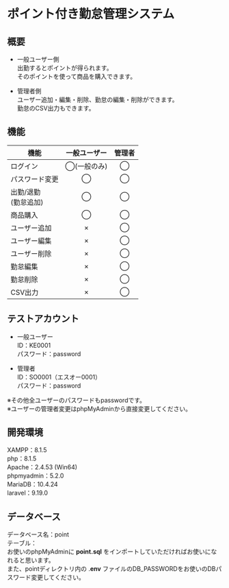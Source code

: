 # ポイント付き勤怠管理システム

## 概要
* 一般ユーザー側  
出勤するとポイントが得られます。  
そのポイントを使って商品を購入できます。  

* 管理者側  
ユーザー追加・編集・削除、勤怠の編集・削除ができます。  
勤怠のCSV出力もできます。  

## 機能
|機能|一般ユーザー|管理者|
|----|:----:|:----:| 
|ログイン|◯(一般のみ)|◯|
|パスワード変更|◯|◯|
|出勤/退勤 <br> (勤怠追加)|◯|◯|
|商品購入|◯|◯|
|ユーザー追加|×|◯|
|ユーザー編集|×|◯|
|ユーザー削除|×|◯|
|勤怠編集|×|◯|
|勤怠削除|×|◯|
|CSV出力|×|◯|

## テストアカウント
* 一般ユーザー  
ID：KE0001  
パスワード：password  

* 管理者  
ID：SO0001（エスオー0001）  
パスワード：password  

※その他全ユーザーのパスワードもpasswordです。  
※ユーザーの管理者変更はphpMyAdminから直接変更してください。  

## 開発環境
XAMPP：8.1.5  
php：8.1.5  
Apache：2.4.53 (Win64)  
phpmyadmin：5.2.0  
MariaDB：10.4.24  
laravel：9.19.0  

## データベース
データベース名：point  
テーブル：  
お使いのphpMyAdminに **point.sql** をインポートしていただければお使いになれると思います。  
また、pointディレクトリ内の .**env** ファイルのDB_PASSWORDをお使いのDBパスワード変更してください。  
